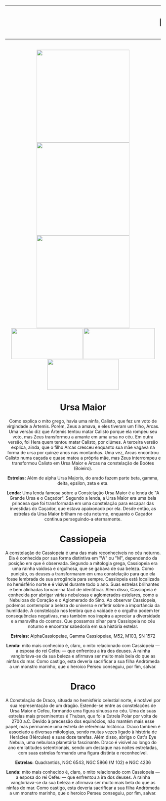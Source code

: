 <!DOCTYPE html>

<HTML lang="pt-br">
<HEAD>
        <meta charset="utf-8">
<TITLE>EDITHE</TITLE>
<link rel="stylesheet" href="style.css">
</HEAD>
<BODY>
<center>
<h1>
        <big>
<hr size=8 color = MidnightBlue>
<marquee>
EDITHE
</marquee>    
<hr size=8 color = MidnightBlue>
</big>
</h1>

<img src=a.jpeg  width=300 height=300>
<img src="b.jpeg" width="300" height="300">
<img src="c.jpeg"  width="300" height=300>
<br>

<img src=A.png  width=230 height=100 align=center>
<img src=B.png  width=230 height=100 align=center>
<img src=C.png  width=230 height=100 align=center>
	

<h1><b>Ursa Maior</b></h1>
	Como explica o mito grego, havia uma ninfa, Calisto, que fez um voto de virgindade a Ártemis. Porém, Zeus a amava, e eles tiveram um filho, Arcas. Uma versão diz que Ártemis tentou matar Calisto porque ela rompeu seu voto, mas Zeus transformou a amante em uma ursa no céu. Em outra versão, foi Hera quem tentou matar Calisto, por ciúmes. A terceira versão explica, ainda, que o filho Arcas cresceu enquanto sua mãe vagava na forma de ursa por quinze anos nas montanhas. Uma vez, Arcas encontrou Calisto numa caçada e quase matou a própria mãe, mas Zeus interrompeu e transformou Calisto em Ursa Maior e Arcas na constelação de Boötes (Boieiro).</p>
<p><b>Estrelas:</b> Além de alpha Ursa Majoris, do arado fazem parte beta, gamma, delta, epsilon, zeta e eta. </p>
<p><b>Lenda:</b> Uma lenda famosa sobre a Constelação Ursa Maior é a lenda de "A Grande Ursa e o Caçador". Segundo a lenda, a Ursa Maior era uma bela princesa que foi transformada em uma constelação para escapar das investidas do Caçador, que estava apaixonado por ela. Desde então, as estrelas da Ursa Maior brilham no céu noturno, enquanto o Caçador continua perseguindo-a eternamente.

<h1><b>Cassiopeia</b></h1>
	
A constelação de Cassiopeia é uma das mais reconhecíveis no céu noturno. Ela é conhecida por sua forma distintiva em "W" ou "M", dependendo da posição em que é observada. Segundo a mitologia grega, Cassiopeia era uma rainha vaidosa e orgulhosa, que se gabava de sua beleza. Como punição, os deuses a transformaram em uma constelação para que ela fosse lembrada de sua arrogância para sempre.
Cassiopeia está localizada no hemisfério norte e é visível durante todo o ano. Suas estrelas brilhantes e bem alinhadas tornam-na fácil de identificar. Além disso, Cassiopeia é conhecida por abrigar várias nebulosas e aglomerados estelares, como a Nebulosa do Coração e o Aglomerado do Sino.
Ao observar Cassiopeia, podemos contemplar a beleza do universo e refletir sobre a importância da humildade. A constelação nos lembra que a vaidade e o orgulho podem ter consequências negativas, mas também nos inspira a apreciar a diversidade e a maravilha do cosmos. Que possamos olhar para Cassiopeia no céu noturno e encontrar sabedoria em sua história estelar.

<p><b>Estrelas:</b> AlphaCassiopeiae, Gamma Cassiopeiae, M52, M103, SN 1572
<p><b>Lenda:</b> mito mais conhecido é, claro, o mito relacionado com Cassiopeia — a esposa do rei Cefeu — que enfrentou a ira dos deuses. A rainha vangloriava-se da sua beleza e afirmava ser muito mais bela do que as ninfas do mar. Como castigo, esta deveria sacrificar a sua filha Andrómeda a um monstro marinho, que o heroico Perseu conseguiu, por fim, salvar.

<h1><b>Draco</b></h1>	

A Constelação de Draco, situada no hemisfério celestial norte, é notável por sua representação de um dragão. Estende-se entre as constelações de Ursa Maior e Cefeu, formando uma figura sinuosa no céu. Uma de suas estrelas mais proeminentes é Thuban, que foi a Estrela Polar por volta de 2700 a.C. Devido à precessão dos equinócios, não mantém mais esse papel, mas permanece uma estrela de referência histórica. Draco também é associado a diversas mitologias, sendo muitas vezes ligado à história de Herácles (Hércules) e suas doze tarefas. Além disso, abriga o Cat's Eye Nebula, uma nebulosa planetária fascinante. Draco é visível ao longo do ano em latitudes setentrionais, sendo um destaque nas noites estreladas, com suas estrelas formando uma figura distinta e reconhecível.

<p><b>Estrelas:</b> Quadrantids, NGC 6543, NGC 5866 (M 102) e NGC 4236
<p><b>Lenda:</b> mito mais conhecido é, claro, o mito relacionado com Cassiopeia — a esposa do rei Cefeu — que enfrentou a ira dos deuses. A rainha vangloriava-se da sua beleza e afirmava ser muito mais bela do que as ninfas do mar. Como castigo, esta deveria sacrificar a sua filha Andrómeda a um monstro marinho, que o heroico Perseu conseguiu, por fim, salvar.


</center>




 
 

        
                
 





        



    
      
</BODY>
</HTML>
